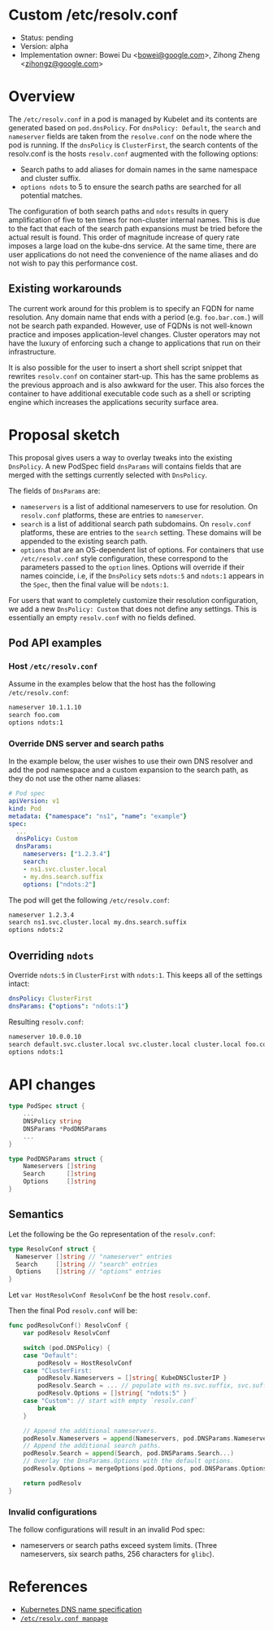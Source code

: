# Custom /etc/resolv.conf

* Status: pending
* Version: alpha
* Implementation owner: Bowei Du <[bowei@google.com](mailto:bowei@google.com)>,
  Zihong Zheng <[zihongz@google.com](mailto:zihongz@google.com)>

# Overview

The `/etc/resolv.conf` in a pod is managed by Kubelet and its contents are
generated based on `pod.dnsPolicy`. For `dnsPolicy: Default`, the `search` and
`nameserver` fields are taken from the `resolve.conf` on the node where the pod
is running. If the `dnsPolicy` is `ClusterFirst`, the search contents of the
resolv.conf is the hosts `resolv.conf` augmented with the following options:

*   Search paths to add aliases for domain names in the same namespace and
    cluster suffix.
*   `options ndots` to 5 to ensure the search paths are searched for all
    potential matches.

The configuration of both search paths and `ndots` results in query
amplification of five to ten times for non-cluster internal names. This is due
to the fact that each of the search path expansions must be tried before the
actual result is found. This order of magnitude increase of query rate imposes a
large load on the kube-dns service. At the same time, there are user
applications do not need the convenience of the name aliases and do not wish to
pay this performance cost.


## Existing workarounds

The current work around for this problem is to specify an FQDN for name
resolution. Any domain name that ends with a period (e.g. `foo.bar.com.`) will
not be search path expanded. However, use of FQDNs is not well-known practice
and imposes application-level changes. Cluster operators may not have the luxury
of enforcing such a change to applications that run on their infrastructure.

It is also possible for the user to insert a short shell script snippet that
rewrites `resolv.conf` on container start-up. This has the same problems as the
previous approach and is also awkward for the user. This also forces the
container to have additional executable code such as a shell or scripting engine
which increases the applications security surface area.


# Proposal sketch

This proposal gives users a way to overlay tweaks into the existing
`DnsPolicy`. A new PodSpec field `dnsParams` will contains fields that are
merged with the settings currently selected with `DnsPolicy`.

The fields of `DnsParams` are:

* `nameservers` is a list of additional nameservers to use for resolution. On
  `resolv.conf` platforms, these are entries to `nameserver`.
* `search` is a list of additional search path subdomains. On `resolv.conf`
  platforms, these are entries to the `search` setting. These domains will be
  appended to the existing search path.
* `options` that are an OS-dependent list of options. For containers that use
  `/etc/resolv.conf` style configuration, these correspond to the parameters
  passed to the `option` lines. Options will override if their names coincide,
  i.e, if the `DnsPolicy` sets `ndots:5` and `ndots:1` appears in the `Spec`,
  then the final value will be `ndots:1`.

For users that want to completely customize their resolution configuration, we
add a new `DnsPolicy: Custom` that does not define any settings. This is
essentially an empty `resolv.conf` with no fields defined.

## Pod API examples

### Host `/etc/resolv.conf`

Assume in the examples below that the host has the following `/etc/resolv.conf`:

```bash
nameserver 10.1.1.10
search foo.com
options ndots:1
```

### Override DNS server and search paths

In the example below, the user wishes to use their own DNS resolver and add the
pod namespace and a custom expansion to the search path, as they do not use the
other name aliases:

```yaml
# Pod spec
apiVersion: v1
kind: Pod
metadata: {"namespace": "ns1", "name": "example"}
spec:
  ...
  dnsPolicy: Custom
  dnsParams:
    nameservers: ["1.2.3.4"]
    search:
    - ns1.svc.cluster.local
    - my.dns.search.suffix
    options: ["ndots:2"]
```

The pod will get the following `/etc/resolv.conf`:

```bash
nameserver 1.2.3.4
search ns1.svc.cluster.local my.dns.search.suffix
options ndots:2
```

## Overriding `ndots`

Override `ndots:5` in `ClusterFirst` with `ndots:1`. This keeps all of the
settings intact:

```yaml
dnsPolicy: ClusterFirst
dnsParams: {"options": "ndots:1"}
```

Resulting `resolv.conf`:

```bash
nameserver 10.0.0.10
search default.svc.cluster.local svc.cluster.local cluster.local foo.com
options ndots:1
```

# API changes

```go
type PodSpec struct {
    ...
    DNSPolicy string
    DNSParams *PodDNSParams
    ...
}

type PodDNSParams struct {
    Nameservers []string
    Search      []string
    Options     []string
}
```

## Semantics

Let the following be the Go representation of the `resolv.conf`:

```go
type ResolvConf struct {
  Nameserver []string // "nameserver" entries
  Search     []string // "search" entries
  Options    []string // "options" entries
}
```

Let `var HostResolvConf ResolvConf` be the host `resolv.conf`.

Then the final Pod `resolv.conf` will be:

```go
func podResolvConf() ResolvConf {
    var podResolv ResolvConf

    switch (pod.DNSPolicy) {
    case "Default":
        podResolv = HostResolvConf
    case "ClusterFirst:
        podResolv.Nameservers = []string{ KubeDNSClusterIP }
        podResolv.Search = ... // populate with ns.svc.suffix, svc.suffix, suffix, host entries...
        podResolv.Options = []string{ "ndots:5" }
    case "Custom": // start with empty `resolv.conf`
        break
    }

    // Append the additional nameservers.
    podResolv.Nameservers = append(Nameservers, pod.DNSParams.Nameservers...)
    // Append the additional search paths.
    podResolv.Search = append(Search, pod.DNSParams.Search...)
    // Overlay the DnsParams.Options with the default options.
    podResolv.Options = mergeOptions(pod.Options, pod.DNSParams.Options)

    return podResolv
}
```

### Invalid configurations

The follow configurations will result in an invalid Pod spec:

* nameservers or search paths exceed system limits. (Three nameservers, six
  search paths, 256 characters for `glibc`).

# References

*   [Kubernetes DNS name specification](https://github.com/kubernetes/dns/blob/master/docs/specification.md)
*   [`/etc/resolv.conf manpage`](http://manpages.ubuntu.com/manpages/zesty/man5/resolv.conf.5.html)

